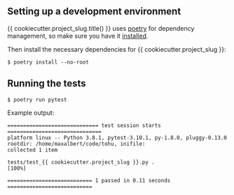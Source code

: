 ## Setting up a development environment

{{ cookiecutter.project_slug.title() }} uses [poetry](https://python-poetry.org/) for dependency management, so make sure you have it [installed](https://python-poetry.org/docs/#installation).

Then install the necessary dependencies for {{ cookiecutter.project_slug }}:
```
$ poetry install --no-root
```


## Running the tests

```
$ poetry run pytest
```

Example output:
```
============================= test session starts ==============================
platform linux -- Python 3.8.1, pytest-3.10.1, py-1.8.0, pluggy-0.13.0
rootdir: /home/maxalbert/code/tohu, inifile:
collected 1 item

tests/test_{{ cookiecutter.project_slug }}.py .                                           [100%]

=========================== 1 passed in 0.11 seconds ===========================
